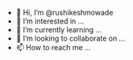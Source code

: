 - 👋 Hi, I’m @rushikeshmowade
- 👀 I’m interested in ...
- 🌱 I’m currently learning ...
- 💞️ I’m looking to collaborate on ...
- 📫 How to reach me ...

<!---
rushikeshmowade/rushikeshmowade is a ✨ special ✨ repository because its `README.md` (this file) appears on your GitHub profile.
You can click the Preview link to take a look at your changes.
--->
